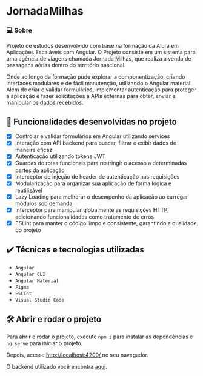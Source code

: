# JornadaMilhas
### 💻 Sobre
Projeto de estudos desenvolvido com base na formação da Alura em Aplicações Escaláveis com Angular. 
O Projeto consiste em um sistema para uma agência de viagens chamada Jornada Milhas, que realiza a venda de passagens aérias dentro do território nascional. 

Onde ao longo da formação pude explorar a componentização, criando interfaces modulares e de fácil manutenção, utilizando o Angular material.
Além de criar e validar formulários, implementar autenticação para proteger a aplicação e fazer solicitações a APIs externas para obter, enviar e manipular os dados recebidos.

## 🔨 Funcionalidades desenvolvidas no projeto
- [x] Controlar e validar formulários em Angular utilizando services
- [x] Interação com API backend para buscar, filtrar e exibir dados de maneira eficaz
- [x] Autenticação utilizando tokens JWT
- [x] Guardas de rotas funcionais para restringir o acesso a determinadas partes da aplicação
- [x] Interceptor de injeção de header de autenticação nas requisições
- [x] Modularização para organizar sua aplicação de forma lógica e reutilizável
- [x] Lazy Loading para melhorar o desempenho da aplicação ao carregar módulos sob demanda
- [x] Interceptor para manipular globalmente as requisições HTTP, adicionando funcionalidades como tratamento de erros
- [x] ESLint para manter o código limpo e consistente, garantindo a qualidade do projeto

## ✔️ Técnicas e tecnologias utilizadas

- `Angular`
- `Angular CLI`
- `Angular Material`
- `Figma`
- `ESLint`
- `Visual Studio Code`


## 🛠️ Abrir e rodar o projeto

Para abrir e rodar o projeto, execute `npm i` para instalar as dependências e `ng serve` para iniciar o projeto.

Depois, acesse <a href="http://localhost:4200/">http://localhost:4200/</a> no seu navegador.

O backend utilizado você encontra [aqui](https://github.com/viniciosneves/jornada-milhas-api).

